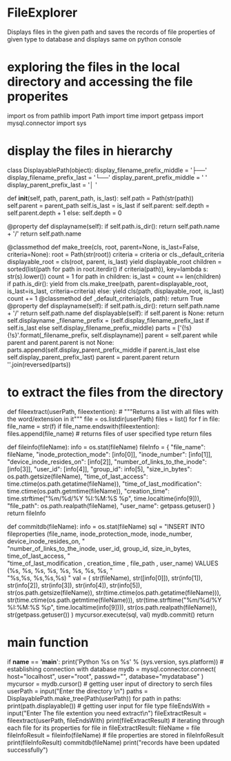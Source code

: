 # FileExplorer
 Displays files in the given path and saves the records of file properties of given type to database and displays same on python console
# exploring the files in the local directory and accessing the file properites
import os
from pathlib import Path
import time
import getpass
import mysql.connector
import sys


# display the files in hierarchy
class DisplayablePath(object):
    display_filename_prefix_middle = '├──'
    display_filename_prefix_last = '└──'
    display_parent_prefix_middle = '    '
    display_parent_prefix_last = '│   '

   def __init__(self, path, parent_path, is_last):
        self.path = Path(str(path))
        self.parent = parent_path
        self.is_last = is_last
        if self.parent:
            self.depth = self.parent.depth + 1
        else:
            self.depth = 0

   @property
   def displayname(self):
        if self.path.is_dir():
            return self.path.name + '/'
        return self.path.name

   @classmethod
   def make_tree(cls, root, parent=None, is_last=False, criteria=None):
        root = Path(str(root))
        criteria = criteria or cls._default_criteria
        displayable_root = cls(root, parent, is_last)
        yield displayable_root
        children = sorted(list(path
                               for path in root.iterdir()
                               if criteria(path)),
                          key=lambda s: str(s).lower())
        count = 1
        for path in children:
            is_last = count == len(children)
            if path.is_dir():
                yield from cls.make_tree(path,
                                         parent=displayable_root,
                                         is_last=is_last,
                                         criteria=criteria)
            else:
                yield cls(path, displayable_root, is_last)
            count += 1
    @classmethod
    def _default_criteria(cls, path):
        return True
    @property
    def displayname(self):
        if self.path.is_dir():
            return self.path.name + '/'
        return self.path.name
    def displayable(self):
        if self.parent is None:
            return self.displayname
        _filename_prefix = (self.display_filename_prefix_last
                            if self.is_last
                            else self.display_filename_prefix_middle)
        parts = ['{!s} {!s}'.format(_filename_prefix,
                                    self.displayname)]
        parent = self.parent
        while parent and parent.parent is not None:
            parts.append(self.display_parent_prefix_middle
                         if parent.is_last
                         else self.display_parent_prefix_last)
            parent = parent.parent
        return ''.join(reversed(parts))


# to extract the files from the directory
def fileextract(userPath, fileextention):
    # """Returns a list with all files with the word/extension in it"""
    file = os.listdir(userPath)
    files = list()
    for f in file:
        file_name = str(f)
        if file_name.endswith(fileextention):
            files.append(file_name)
    # returns files of user specified type
    return files


def fileinfo(fileName):
    info = os.stat(fileName)
    fileInfo = {
        "file_name": fileName,
        "inode_protection_mode": [info[0]],
        "inode_number": [info[1]],
        "device_inode_resides_on": [info[2]],
        "number_of_links_to_the_inode": [info[3]],
        "user_id": [info[4]],
        "group_id": info[5],
        "size_in_bytes": os.path.getsize(fileName),
        "time_of_last_access": time.ctime(os.path.getatime(fileName)),
        "time_of_last_modification": time.ctime(os.path.getmtime(fileName)),
        "creation_time": time.strftime("%m/%d/%Y %I:%M:%S %p", time.localtime(info[9])),
        "file_path": os.path.realpath(fileName),
        "user_name": getpass.getuser()
    }
    return fileInfo


def commitdb(fileName):
    info = os.stat(fileName)
    sql = "INSERT INTO fileproperties (file_name, inode_protection_mode, inode_number, device_inode_resides_on, " \
          "number_of_links_to_the_inode, user_id, group_id, size_in_bytes, time_of_last_access, " \
          "time_of_last_modification , creation_time , file_path , user_name) VALUES (%s, %s, %s, %s, %s, %s, %s, %s, " \
          "%s,%s, %s,%s,%s) "
    val = (
        str(fileName), str([info[0]]), str(info[1]), str(info[2]), str(info[3]), str(info[4]),
        str(info[5]),
        str(os.path.getsize(fileName)),
        str(time.ctime(os.path.getatime(fileName))), str(time.ctime(os.path.getmtime(fileName))),
        str(time.strftime("%m/%d/%Y %I:%M:%S %p", time.localtime(info[9]))), str(os.path.realpath(fileName)),
        str(getpass.getuser())
    )
    mycursor.execute(sql, val)
    mydb.commit()
    return


# main function
if __name__ == '__main__':
    print('Python %s on %s' % (sys.version, sys.platform))
    # establishing connection with database
    mydb = mysql.connector.connect(
        host="localhost",
        user="root",
        passwd="",
        database="mydatabase"
    )
    mycursor = mydb.cursor()
    # getting user input of directory to serch files
    userPath = input("Enter the directory \n")
    paths = DisplayablePath.make_tree(Path(userPath))
    for path in paths:
        print(path.displayable())
    # getting user input for file type
    fileEndsWith = input("Enter The file extention you need extract\n")
    fileExtractResult = fileextract(userPath, fileEndsWith)
    print(fileExtractResult)
    # iterating through each file for its properties
    for file in fileExtractResult:
        fileName = file
        fileInfoResult = fileinfo(fileName)  # file properties are stored in fileInfoResult
        print(fileInfoResult)
        commitdb(fileName)
    print("records have been updated successfully")
